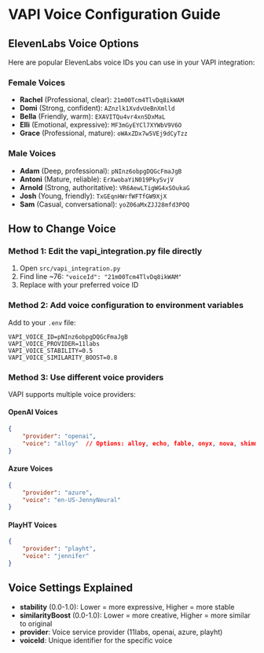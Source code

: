 # VAPI Voice Configuration Guide

## ElevenLabs Voice Options

Here are popular ElevenLabs voice IDs you can use in your VAPI integration:

### Female Voices
- **Rachel** (Professional, clear): `21m00Tcm4TlvDq8ikWAM`
- **Domi** (Strong, confident): `AZnzlk1XvdvUeBnXmlld`
- **Bella** (Friendly, warm): `EXAVITQu4vr4xnSDxMaL`
- **Elli** (Emotional, expressive): `MF3mGyEYCl7XYWbV9V6O`
- **Grace** (Professional, mature): `oWAxZDx7w5VEj9dCyTzz`

### Male Voices
- **Adam** (Deep, professional): `pNInz6obpgDQGcFmaJgB`
- **Antoni** (Mature, reliable): `ErXwobaYiN019PkySvjV`
- **Arnold** (Strong, authoritative): `VR6AewLTigWG4xSOukaG`
- **Josh** (Young, friendly): `TxGEqnHWrfWFTfGW9XjX`
- **Sam** (Casual, conversational): `yoZ06aMxZJJ28mfd3POQ`

## How to Change Voice

### Method 1: Edit the vapi_integration.py file directly

1. Open `src/vapi_integration.py`
2. Find line ~76: `"voiceId": "21m00Tcm4TlvDq8ikWAM"`
3. Replace with your preferred voice ID

### Method 2: Add voice configuration to environment variables

Add to your `.env` file:
```
VAPI_VOICE_ID=pNInz6obpgDQGcFmaJgB
VAPI_VOICE_PROVIDER=11labs
VAPI_VOICE_STABILITY=0.5
VAPI_VOICE_SIMILARITY_BOOST=0.8
```

### Method 3: Use different voice providers

VAPI supports multiple voice providers:

#### OpenAI Voices
```json
{
    "provider": "openai",
    "voice": "alloy"  // Options: alloy, echo, fable, onyx, nova, shimmer
}
```

#### Azure Voices
```json
{
    "provider": "azure",
    "voice": "en-US-JennyNeural"
}
```

#### PlayHT Voices
```json
{
    "provider": "playht",
    "voice": "jennifer"
}
```

## Voice Settings Explained

- **stability** (0.0-1.0): Lower = more expressive, Higher = more stable
- **similarityBoost** (0.0-1.0): Lower = more creative, Higher = more similar to original
- **provider**: Voice service provider (11labs, openai, azure, playht)
- **voiceId**: Unique identifier for the specific voice
